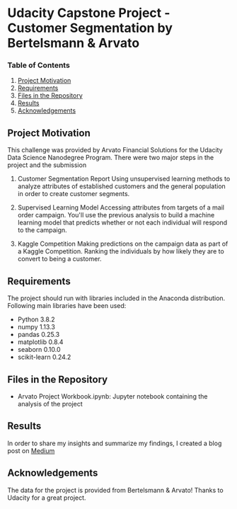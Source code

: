 # Udacity Capstone Project - Customer Segmentation by Bertelsmann & Arvato

### Table of Contents

1. [Project Motivation](#motivation)
2. [Requirements](#requirements)
3. [Files in the Repository](#filesintherepository)
4. [Results](#results)
5. [Acknowledgements](#acknowledgements)


## Project Motivation <a name="motivation"></a>

This challenge was provided by Arvato Financial Solutions for the Udacity Data Science Nanodegree Program. There were two major steps in the project and the submission

1. Customer Segmentation Report
Using unsupervised learning methods to analyze attributes of established customers and the general population in order to create customer segments.

2. Supervised Learning Model
Accessing attributes from targets of a mail order campaign. You'll use the previous analysis to build a machine learning model that predicts whether or not each individual will respond to the campaign.

3. Kaggle Competition
Making predictions on the campaign data as part of a Kaggle Competition. Ranking the individuals by how likely they are to convert to being a customer.

## Requirements <a name="requirements"></a>

The project should run with libraries included in the Anaconda distribution. Following main libraries have been used:

  - Python 3.8.2
  - numpy 1.13.3
  - pandas 0.25.3
  - matplotlib 0.8.4
  - seaborn 0.10.0
  - scikit-learn 0.24.2


## Files in the Repository <a name="filesintherepository"></a>

  - Arvato Project Workbook.ipynb: Jupyter notebook containing the analysis of the project


## Results <a name="results"></a>

In order to share my insights and summarize my findings, I created a blog post on [Medium](xx)

## Acknowledgements <a name="acknowledgements"></a>

The data for the project is provided from Bertelsmann & Arvato!
Thanks to Udacity for a great project.


